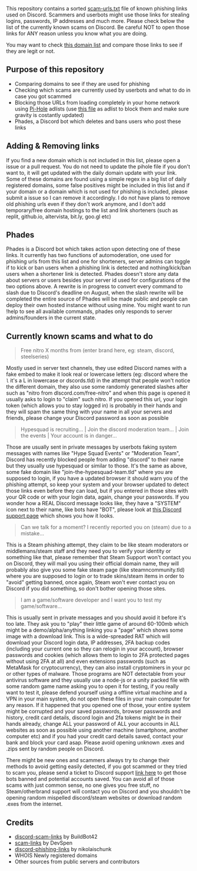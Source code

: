 This repository contains a sorted [scam-urls.txt](https://raw.githubusercontent.com/Dogino/Discord-Phishing-URLs/main/scam-urls.txt) file of known phishing links used on Discord. 
Scammers and userbots might use those links for stealing logins, passwords, IP addresses and much more. Please check below the list of the currently known scams on Discord.
Be careful NOT to open those links for ANY reason unless you know what you are doing.

You may want to check [this domain list](https://raw.githubusercontent.com/Dogino/Discord-Phishing-URLs/main/official-domains.txt) and compare those links to see if they are legit or not.

## Purpose of this repository
- Comparing domains to see if they are used for phishing
- Checking which scams are currently used by userbots and what to do in case you got scammed
- Blocking those URLs from loading completely in your home network using [Pi-Hole](https://github.com/pi-hole/pi-hole) adlists (use [this file](https://raw.githubusercontent.com/Dogino/Discord-Phishing-URLs/main/pihole-phishing-adlist.txt) as adlist to block them and make sure gravity is costantly updated)
- Phades, a Discord bot which deletes and bans users who post these links

## Adding & Removing links
If you find a new domain which is not included in this list, please open a issue or a pull request. You do not need to update the pihole file if you don't want to, it will get updated with the daily domain update with your link. Some of these domains are found using a simple regex in a big list of daily registered domains, some false positives might be included in this list and if your domain or a domain which is not used for phishing is included, please submit a issue so I can remove it accordingly. I do not have plans to remove old phishing urls even if they don't work anymore, and I don't add temporary/free domain hostings to the list and link shorteners (such as replit, github.io, altervista, bit.ly, goo.gl etc)

## Phades
Phades is a Discord bot which takes action upon detecting one of these links. It currently has two functions of automoderation, one used for phishing urls from this list and one for shorteners, server admins can toggle if to kick or ban users when a phishing link is detected and nothing/kick/ban users when a shortener link is detected. Phades doesn't store any data about servers or users besides your server id used for configurations of the two options above. A rewrite is in progress to convert every command to slash due to Discord's deadline on August, when the slash rewrite will be completed the entire source of Phades will be made public and people can deploy their own hosted instance without using mine. You might want to run !help to see all available commands, phades only responds to server admins/founders in the current state.

## Currently known scams and what to do 

> Free nitro X months from (enter brand here, eg: steam, discord, steelseries)

Mostly used in server text channels, they use edited Discord names with a fake embed to make it look real or lowercase letters (eg: dlscord where the `l` it's a L in lowercase or dscords.tld) in the attempt that people won't notice the different domain, they also use some randomly generated slashes after such as "nitro from dlscord.com/free-nitro" and when this page is opened it usually asks to login to "claim" such nitro.
If you opened this url, your login token (which allows you to stay logged in) is probably in their hands and they will spam the same thing with your name in all your servers and friends, please change your Discord password as soon as possible

> Hypesquad is recruiting... | Join the discord moderation team... | Join the events | Your account is in danger...

Those are usually sent in private messages by userbots faking system messages with names like "Hype Squad Events" or "Moderation Team", Discord has recently blocked people from adding "discord" to their name but they usually use hypesquad or similar to those. 
It's the same as above, some fake domain like "join-the-hypesquad-team.tld" where you are supposed to login, if you have a updated browser it should warn you of the phishing attempt, so keep your system and your browser updated to detect those links even before they can load, but if you entered in those sites with your QR code or with your login data, again, change your passwords. If you wonder how a REAL Discord message looks like, they have a "SYSTEM" icon next to their name, like bots have "BOT", please look at [this Discord support page](https://support.discord.com/hc/en-us/articles/360036118732-Discord-System-Messages) which shows you how it looks. 

> Can we talk for a moment? I recently reported you on (steam) due to a mistake...

This is a Steam phishing attempt, they claim to be like steam moderators or middlemans/steam staff and they need you to verify your identity or something like that, please remember that Steam Support won't contact you on Discord, they will mail you using their official domain name, they will probably also give you some fake steam page (like steamncommunity.tld) where you are supposed to login or to trade skins/steam items in order to "avoid" getting banned, once again, Steam won't ever contact you on Discord if you did something, so don't bother opening those sites.

> I am a game/software developer and I want you to test my game/software...

This is usually sent in private messages and you should avoid it before it's too late. They ask you to "play" their little game of around 60-100mb which might be a demo/alpha/anything linking you a "page" which shows some image with a download link. This is a wide-spreaded RAT which will download your Discord login data, IP addresses, 2FA backup codes (including your current one so they can relogin in your account), browser passwords and cookies (which allows them to login to 2FA protected pages without using 2FA at all) and even extensions passwords (such as MetaMask for cryptocurrency), they can also install cryptominers in your pc or other types of malware. Those programs are NOT detectable from your antivirus software and they usually use a node-js or a unity packed file with some random game name asking you to open it for testing, if you really want to test it, please defend yourself using a offline virtual machine and a VPN in your main system, do not open these files in your main computer for any reason.
If it happened that you opened one of those, your entire system might be corrupted and your saved passwords, browser passwords and history, credit card details, discord login and 2fa tokens might be in their hands already, change ALL your password of ALL your accounts in ALL websites as soon as possible using another machine (smartphone, another computer etc) and if you had your credit card details saved, contact your bank and block your card asap. Please avoid opening unknown .exes and .zips sent by random people on Discord.

There might be new ones and scammers always try to change their methods to avoid getting easily detected, if you got scammed or they tried to scam you, please send a ticket to Discord support [link here](https://dis.gd/contact) to get those bots banned and potential accounts saved. You can avoid all of those scams with just common sense, no one gives you free stuff, no Steam/otherbrand support will contact you on Discord and you shouldn't be opening random mispelled discord/steam websites or download random .exes from the internet.

## Credits

 - [discord-scam-links](https://github.com/BuildBot42/discord-scam-links) by BuildBot42
 - [scam-links](https://github.com/DevSpen/scam-links) by DevSpen
 - [discord-phishing-links](https://github.com/nikolaischunk/discord-phishing-links) by nikolaischunk
 - WHOIS Newly registered domains
 - Other sources from public servers and contributors